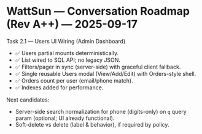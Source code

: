 # WattSun — Conversation Roadmap (Rev A++) — 2025-09-17

Task 2.1 — Users UI Wiring (Admin Dashboard)
- ✅ Users partial mounts deterministically.
- ✅ List wired to SQL API; no legacy JSON.
- ✅ Filters/pager in sync (server-side) with graceful client fallback.
- ✅ Single reusable Users modal (View/Add/Edit) with Orders-style shell.
- ✅ Orders count per user (email/phone match).
- ✅ Indexes added for performance.

Next candidates:
- Server-side search normalization for phone (digits-only) on `q` query param (optional; UI already functional).
- Soft-delete vs delete (label & behavior), if required by policy.
